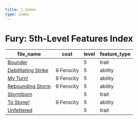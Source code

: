 ```yaml
---
title: 📑 Index
type: index
---
```


# Fury: 5th-Level Features Index

| file_name                                    | cost       | level | feature_type |
| -------------------------------------------- | ---------- | ----- | ------------ |
| [Bounder](Bounder)                           |            | 5     | trait        |
| [Debilitating Strike](Debilitating%20Strike) | 9 Ferocity | 5     | ability      |
| [My Turn!](My%20Turn%21)                     | 9 Ferocity | 5     | ability      |
| [Rebounding Storm](Rebounding%20Storm)       | 9 Ferocity | 5     | ability      |
| [Stormborn](Stormborn)                       |            | 5     | trait        |
| [To Stone!](To%20Stone%21)                   | 9 Ferocity | 5     | ability      |
| [Unfettered](Unfettered)                     |            | 5     | trait        |
